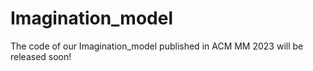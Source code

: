 # Imagination_model
The code of our Imagination_model published in ACM MM 2023 will be released soon!
